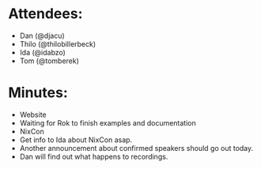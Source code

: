 # Attendees:
- Dan (@djacu)
- Thilo (@thilobillerbeck)
- Ida (@idabzo)
- Tom (@tomberek)
# Minutes:
- Website
- Waiting for Rok to finish examples and documentation
- NixCon
- Get info to Ida about NixCon asap.
- Another announcement about confirmed speakers should go out today.
- Dan will find out what happens to recordings.